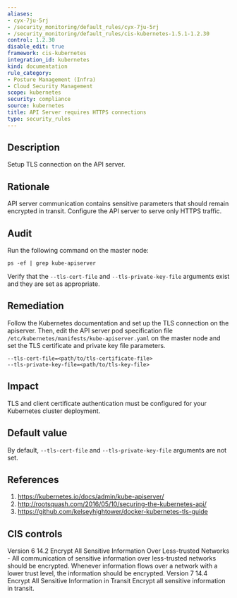 ```yaml
---
aliases:
- cyx-7ju-5rj
- /security_monitoring/default_rules/cyx-7ju-5rj
- /security_monitoring/default_rules/cis-kubernetes-1.5.1-1.2.30
control: 1.2.30
disable_edit: true
framework: cis-kubernetes
integration_id: kubernetes
kind: documentation
rule_category:
- Posture Management (Infra)
- Cloud Security Management
scope: kubernetes
security: compliance
source: kubernetes
title: API Server requires HTTPS connections
type: security_rules
---
```


## Description

Setup TLS connection on the API server.

## Rationale

API server communication contains sensitive parameters that should remain encrypted in transit. Configure the API server to serve only HTTPS traffic.

## Audit

Run the following command on the master node:
```
ps -ef | grep kube-apiserver
```
Verify that the `--tls-cert-file` and `--tls-private-key-file` arguments exist and they are set as appropriate.

## Remediation

Follow the Kubernetes documentation and set up the TLS connection on the apiserver. Then, edit the API server pod specification file `/etc/kubernetes/manifests/kube-apiserver.yaml` on the master node and set the TLS certificate and private key file parameters. 
```
--tls-cert-file=<path/to/tls-certificate-file> 
--tls-private-key-file=<path/to/tls-key-file>
```

## Impact

TLS and client certificate authentication must be configured for your Kubernetes cluster deployment.

## Default value

By default, `--tls-cert-file` and `--tls-private-key-file` arguments are not set.

## References

1. https://kubernetes.io/docs/admin/kube-apiserver/ 
2. http://rootsquash.com/2016/05/10/securing-the-kubernetes-api/ 
3. https://github.com/kelseyhightower/docker-kubernetes-tls-guide

## CIS controls

Version 6 14.2 Encrypt All Sensitive Information Over Less-trusted Networks - All communication of sensitive information over less-trusted networks should be encrypted. Whenever information flows over a network with a lower trust level, the information should be encrypted. 
Version 7 14.4 Encrypt All Sensitive Information in Transit Encrypt all sensitive information in transit.

